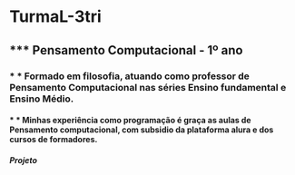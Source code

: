 # TurmaL-3tri
## *** Pensamento Computacional - 1º ano

### * * Formado em filosofia, atuando como professor de Pensamento Computacional nas séries Ensino fundamental e Ensino Médio. 

#### * * Minhas experiência como programação é graça as aulas de Pensamento computacional, com subsidio da plataforma alura e dos cursos de formadores. 

##### Projeto
